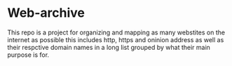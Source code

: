 # Web-archive
This repo is a project for organizing and mapping as many webstites on the internet as possible this includes http, https and oninion address as well as their respctive domain names in a long list grouped by what their main purpose is for. 
